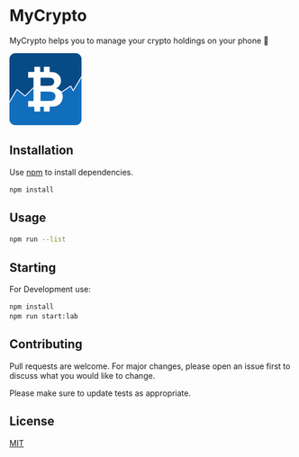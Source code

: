 # MyCrypto

MyCrypto helps you to manage your crypto holdings on your phone 💸

<a href="https://timokluser-dev.github.io/UEK_M335_MyCrypto/" target="_blank">
  <img src="resources/icon.png" style="width: 128px; height: 128px" />
</a>

## Installation

Use [npm](https://www.npmjs.com/) to install dependencies.

```bash
npm install
```

## Usage

```bash
npm run --list
```

## Starting

For Development use: 

```bash
npm install
npm run start:lab
```

## Contributing

Pull requests are welcome. For major changes, please open an issue first to discuss what you would
like to change.

Please make sure to update tests as appropriate.

## License

[MIT](https://choosealicense.com/licenses/mit/)
